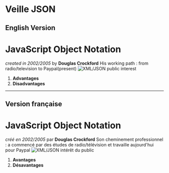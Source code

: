 # Veille JSON
## English Version
# JavaScript Object Notation
*created in 2002/2005* by **Douglas Crockford**
His working path : from radio/television to Paypal(present)
![XML/JSON public interest](https://cdn-images-1.medium.com/max/1600/1*cU8rwGI0WgtCWP91SIy3-w.png)
1. **Advantages**
2. **Disadvantages**
---
## Version française
# JavaScript Object Notation
*créé en 2002/2005* par **Douglas Crockford**
Son cheminement professionnel : a commencé par des études de radio/télévision et travaille aujourd'hui pour Paypal
![XML/JSON intérêt du public](https://cdn-images-1.medium.com/max/1600/1*cU8rwGI0WgtCWP91SIy3-w.png)
1. **Avantages**
2. **Désavantages**
